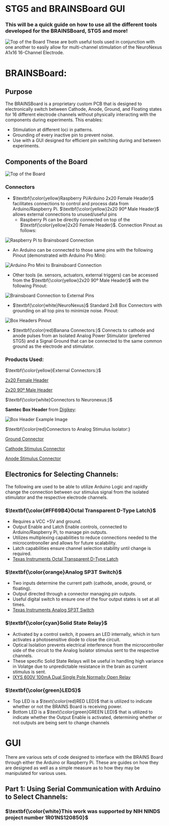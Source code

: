 # STG5 and BRAINSBoard GUI
### This will be a quick guide on how to use all the different tools developed for the BRAINSBoard, STG5 and more!
![Top of the Board](images/BRAINSBoard_Side_Profile.png)
These are both useful tools used in conjunction with one another to easily allow for multi-channel stimulation of the NeuroNexus A1x16 16-Channel Electrode.

# BRAINSBoard:
## Purpose

The BRAINSBoard is a proprietary custom PCB that is designed to electronically switch between Cathode, Anode, Ground, and Floating states for 16 different electrode channels without physically interacting with the components during experiments. This enables:
- Stimulation at different loci in patterns.
- Grounding of every inactive pin to prevent noise.
- Use with a GUI designed for efficient pin switching during and between experiments.

## Components of the Board
![Top of the Board](images/BRAINSBoard_Top_Labelled.png)
### Connectors
- $\textbf{\color{yellow}Raspberry Pi/Arduino 2x20 Female Header}$ facilitates connections to control and process data from Arduino/Raspberry Pi. $\textbf{\color{yellow}2x20 90º Male Header}$ allows external connections to unused/useful pins
  - Raspberry Pi can be directly connected on top of the $\textbf{\color{yellow}2x20 Female Header}$. Connection Pinout as follows:


![Raspberry Pi to Brainsboard Connection](images/RPI_2_BB_Pinout.png)
  - An Arduino can be connected to those same pins with the following Pinout (demonstrated with Arduino Pro Mini):
 
![Arduino Pro Mini to Brainsboard Connection](images/BB2ProMicro_bb.png)
  - Other tools (ie. sensors, actuators, external triggers) can be accessed from the $\textbf{\color{yellow}2x20 90º Male Header}$ with the following Pinout:


![Brainsboard Connection to External Pins](images/BB_2_external_pins_Pinout.png)
- $\textbf{\color{white}NeuroNexus}$ Standard 2x8 Box Connectors with grounding on all top pins to minimize noise. Pinout:



![Box Headers Pinout](images/eStim_CONNECTORS.png)
- $\textbf{\color{red}Banana Connectors:}$ Connects to cathode and anode pulses from an Isolated Analog Power Stimulator (preferred STG5) and a Signal Ground that can be connected to the same common ground as the electrode and stimulator.

### Products Used:

$\textbf{\color{yellow}External Connectors:}$

[2x20 Female Header](https://www.digikey.com/en/products/detail/te-connectivity-amp-connectors/2-215307-0/1149668)

[2x20 90º Male Header](https://www.digikey.com/en/products/detail/oupiin/2011-2X20G00RB/13251482)

$\textbf{\color{white}Connectors to Neuronexus:}$

**Samtec Box Header** from [Digikey](https://www.digikey.com/en/products/detail/samtec-inc/TSS-108-01-G-D/2345166):

![Box Header Example Image](images/TSS-108-0x-G-D.jpg)

$\textbf{\color{red}Connectors to Analog Stimulus Isolator:}

[Ground Connector](https://www.digikey.com/en/products/detail/cliff-electronic-components-ltd/FCR7350G/17729033)

[Cathode Stimulus Connector](https://www.digikey.com/en/products/detail/pomona-electronics/73099-2/10483465)

[Anode Stimulus Connector](https://www.digikey.com/en/products/detail/pomona-electronics/73099-0/10483460)

## Electronics for Selecting Channels:

The following are used to be able to utilize Arduino Logic and rapidly change the connection between our stimulus signal from the isolated stimulator and the respective electrode channels.

### $\textbf{\color{#FF69B4}Octal Transparent D-Type Latch}$
- Requires a VCC +5V and ground.
- Output Enable and Latch Enable controls, connected to Arduino/Raspberry Pi, to manage pin outputs.
- Utilizes multiplexing capabilities to reduce connections needed to the microcontronoller and allows for future scalability.
- Latch capabilities ensure channel selection stability until change is required.
- [Texas Instruments Octal Transparent D-Type Latch](https://www.digikey.com/en/products/detail/texas-instruments/CY74FCT373TSOC/1508737)

### $\textbf{\color{orange}Analog SP3T Switch}$
- Two inputs determine the current path (cathode, anode, ground, or floating).
- Output directed through a connector managing pin outputs.
- Useful digital switch to ensure one of the four output states is set at all times.
- [Texas Instruments Analog SP3T Switch](https://www.digikey.com/en/products/detail/texas-instruments/TS5A3357DCUR/695801)

### $\textbf{\color{cyan}Solid State Relay}$
- Activated by a control switch, it powers an LED internally, which in turn activates a photosensitive diode to close the circuit.
- Optical Isolation prevents electrical interference from the microcontroller side of the circuit to the Analog Isolator stimulus sent to the respective channels.
- These specific Solid State Relays will be useful in handling high variance in Volatge due to unpredictable resistance in the brain as current stimulus is sent.
- [IXYS 600V 100mA Dual Single Pole Normally Open Relay](https://www.digikey.com/en/products/detail/ixys-integrated-circuits-division/PAA193STR/3077694)

### $\textbf{\color{green}LEDS}$
- Top LED is a $\text{\color{red}RED LED}$ that is utilized to indicate whether or not the BRAINS Board is receiving power.
- Bottom LED is a $\text{\color{green}GREEN LED}$ that is utilized to indicate whether the Output Enable is activated, determining whether or not outputs are being sent to change channels

# GUI

There are various sets of code designed to interface with the BRAINS Board through either the Arduino or Raspberry Pi.
These are guides on how they are designed as well as a simple measure as to how they may be manipulated for various uses.

## Part 1: Using Serial Communication with Arduino to Select Channels: 

### $\textbf{\color{white}This work was supported by NIH NINDS project number 1R01NS120850}$

